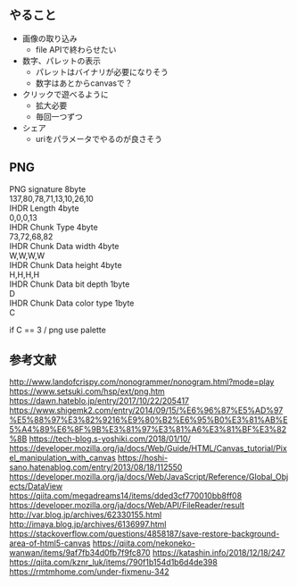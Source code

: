 ## やること
- 画像の取り込み
    - file APIで終わらせたい
- 数字、パレットの表示
    - パレットはバイナリが必要になりそう
    - 数字はあとからcanvasで？
- クリックで遊べるように
    - 拡大必要
    - 毎回一つずつ
- シェア
    - uriをパラメータでやるのが良さそう
## PNG
PNG signature 8byte  
137,80,78,71,13,10,26,10  
IHDR Length 4byte  
0,0,0,13  
IHDR Chunk Type 4byte  
73,72,68,82  
IHDR Chunk Data width 4byte  
W,W,W,W  
IHDR Chunk Data height 4byte  
H,H,H,H  
IHDR Chunk Data bit depth 1byte  
D  
IHDR Chunk Data color type 1byte  
C  

if C == 3 / png use palette


## 参考文献
http://www.landofcrispy.com/nonogrammer/nonogram.html?mode=play
https://www.setsuki.com/hsp/ext/png.htm
https://dawn.hateblo.jp/entry/2017/10/22/205417
https://www.shigemk2.com/entry/2014/09/15/%E6%96%87%E5%AD%97%E5%88%97%E3%82%9216%E9%80%B2%E6%95%B0%E3%81%AB%E5%A4%89%E6%8F%9B%E3%81%97%E3%81%A6%E3%81%BF%E3%82%8B
https://tech-blog.s-yoshiki.com/2018/01/10/
https://developer.mozilla.org/ja/docs/Web/Guide/HTML/Canvas_tutorial/Pixel_manipulation_with_canvas
https://hoshi-sano.hatenablog.com/entry/2013/08/18/112550
https://developer.mozilla.org/ja/docs/Web/JavaScript/Reference/Global_Objects/DataView
https://qiita.com/megadreams14/items/dded3cf770010bb8ff08
https://developer.mozilla.org/ja/docs/Web/API/FileReader/result
http://var.blog.jp/archives/62330155.html
http://imaya.blog.jp/archives/6136997.html
https://stackoverflow.com/questions/4858187/save-restore-background-area-of-html5-canvas
https://qiita.com/nekoneko-wanwan/items/9af7fb34d0fb7f9fc870
https://katashin.info/2018/12/18/247
https://qiita.com/kznr_luk/items/790f1b154d1b6d4de398
https://rmtmhome.com/under-fixmenu-342